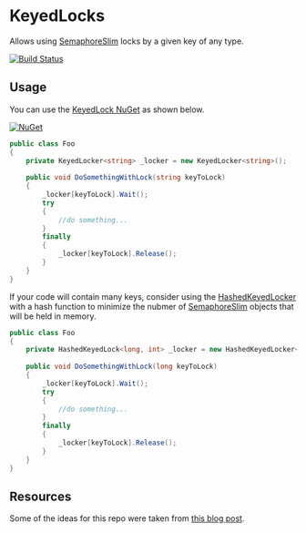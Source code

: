 # KeyedLocks
Allows using [SemaphoreSlim](https://docs.microsoft.com/en-us/dotnet/api/system.threading.semaphoreslim?view=netstandard-2.0)
locks by a given key of any type.

[![Build Status](https://dev.azure.com/douglasgross/KeyedLock/_apis/build/status/doug144.KeyedLocks?branchName=master)](https://dev.azure.com/douglasgross/KeyedLock/_build/latest?definitionId=1&branchName=master)

## Usage

You can use the [KeyedLock NuGet](https://www.nuget.org/packages/KeyedLock/) as shown below.

[![NuGet](https://img.shields.io/nuget/v/KeyedLock.svg?style=flat-square&label=nuget)](https://www.nuget.org/packages/KeyedLock/) 

````csharp
public class Foo
{
    private KeyedLocker<string> _locker = new KeyedLocker<string>();
  
    public void DoSomethingWithLock(string keyToLock)
    {
        _locker[keyToLock].Wait();
        try
        {
            //do something...
        }
        finally
        {
            _locker[keyToLock].Release();
        }
    }
}
````

If your code will contain many keys, consider using the [HashedKeyedLocker](/KeyedLock/HashedKeyedLocker.cs) with a hash function to minimize the nubmer of 
[SemaphoreSlim](https://docs.microsoft.com/en-us/dotnet/api/system.threading.semaphoreslim?view=netstandard-2.0)
objects that will be held in memory.

````csharp
public class Foo
{
    private HashedKeyedLock<long, int> _locker = new HashedKeyedLocker<long, int>(long x => (int)(x % 10)); // limit to 10 locks in memory
  
    public void DoSomethingWithLock(long keyToLock)
    {
        _locker[keyToLock].Wait();
        try
        {
            //do something...
        }
        finally
        {
            _locker[keyToLock].Release();
        }
    }
}
````
## Resources
Some of the ideas for this repo were taken from [this blog post](https://www.tabsoverspaces.com/233703-named-locks-using-monitor-in-net-implementation).
